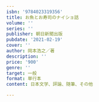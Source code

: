```yaml
---
isbn: '9784023319356'
title: お魚とお寿司のナイショ話
volume: ''
series: ''
publisher: 朝日新聞出版
pubdate: '2021-02-19'
cover: ''
author: 岡本浩之／著
description: ''
price: '900'
genre: ''
target: 一般
format: 単行本
content: 日本文学、評論、随筆、その他

---
```

